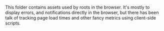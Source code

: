 This folder contains assets used by roots in the browser. It's mostly to display errors, and notifications directly in the browser, but there has been talk of tracking page load times and other fancy metrics using client-side scripts. 
